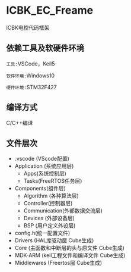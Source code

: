 # ICBK_EC_Freame
ICBK电控代码框架
## 依赖工具及软硬件环境

`工具:`VSCode，Keil5

`软件环境:`Windows10

`硬件环境:`STM32F427

## 编译方式

C/C++编译

## 文件层次

* .vscode (VScode配置)
* Application (系统应用层)
	* Apps(系统控制层)
	* Tasks(FreeRTOS任务层)
* Components(组件层)
	* Algorithm (各种算法层)
	* Controller(控制器层)
	* Communication(外部数据交流层)
	* Devices (外部设备层)
	* BSP (用户定义外设层)
*  config.h(统一配置文件)
*  Drivers (HAL库驱动层 Cube生成)
*  Core (主函数和中断层的头与原文件 Cube生成)
*  MDK-ARM (keil工程文件和编译文件 Cube生成)
*  Middlewares (Freertos层 Cube生成) 
